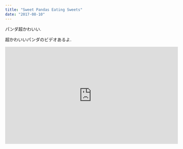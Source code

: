 ```yaml
---
title: "Sweet Pandas Eating Sweets"
date: "2017-08-10"
---
```


パンダ超かわいい.

超かわいいパンダのビデオあるよ.

<iframe width="560" height="315" src="https://www.youtube.com/embed/4n0xNbfJLR8" frameborder="0" allowfullscreen></iframe>


